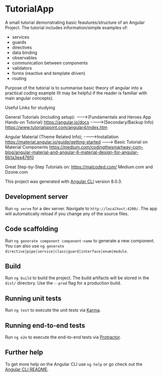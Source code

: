 # TutorialApp

A small tutorial demonstrating basic feautures/structure of an Angular Project. 
The tutorial includes information/simple examples of:
- services
- guards
- directives
- data binding
- observables
- communication between components
- validators
- forms (reactive and template driven)
- routing

Purpose of the tutorial is to summarise basic theory of angular into a practical coding example (It may be helpful
if the reader is familiar with main angular concepts).

Useful Links for studying

General Tutorials (including setup):
--->(Fundamentals and Heroes App Hands-on Tutorial)
https://angular.io/docs
---->(Secondary/Backup Info)
https://www.tutorialspoint.com/angular4/index.htm

Angular Material (Theme Related Info);
---->Installation
https://material.angular.io/guide/getting-started
---> Basic Tutorial on Material Components
https://medium.com/codingthesmartway-com-blog/angular-material-and-angular-6-material-design-for-angular-6b1a3ee476f0

Great Step-by-Step Tutorials on:
https://malcoded.com/  Medium.com and Dzone.com


This project was generated with [Angular CLI](https://github.com/angular/angular-cli) version 8.0.3.

## Development server

Run `ng serve` for a dev server. Navigate to `http://localhost:4200/`. The app will automatically reload if you change any of the source files.

## Code scaffolding

Run `ng generate component component-name` to generate a new component. You can also use `ng generate directive|pipe|service|class|guard|interface|enum|module`.

## Build

Run `ng build` to build the project. The build artifacts will be stored in the `dist/` directory. Use the `--prod` flag for a production build.

## Running unit tests

Run `ng test` to execute the unit tests via [Karma](https://karma-runner.github.io).

## Running end-to-end tests

Run `ng e2e` to execute the end-to-end tests via [Protractor](http://www.protractortest.org/).

## Further help

To get more help on the Angular CLI use `ng help` or go check out the [Angular CLI README](https://github.com/angular/angular-cli/blob/master/README.md).
